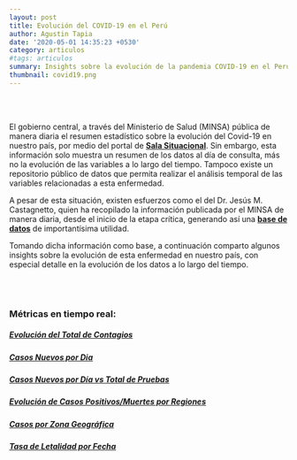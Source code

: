 ```yaml
---
layout: post
title: Evolución del COVID-19 en el Perú
author: Agustin Tapia
date: '2020-05-01 14:35:23 +0530'
category: articulos
#tags: articulos
summary: Insights sobre la evolución de la pandemia COVID-19 en el Peru
thumbnail: covid19.png
---
```


<br/><br/>

El gobierno central, a través del Ministerio de Salud (MINSA) pública de manera diaria el resumen estadístico sobre la evolución del Covid-19 en nuestro país, por medio del portal de [**Sala Situacional**](https://covid19.minsa.gob.pe/sala_situacional.asp). Sin embargo, esta información solo muestra un resumen de los datos al día de consulta, más no la evolución de las variables a lo largo del tiempo. Tampoco existe un repositorio público de datos que permita realizar el análisis temporal de las variables relacionadas a esta enfermedad.

A pesar de esta situación, existen esfuerzos como el del Dr. Jesús M. Castagnetto, quien ha recopilado la información publicada por el MINSA de manera diaria, desde el inicio de la etapa crítica, generando así una [**base de datos**](https://github.com/jmcastagnetto/covid-19-peru-data) de importantísima utilidad.

Tomando dicha información como base, a continuación comparto algunos insights sobre la evolución de esta enfermedad en nuestro país, con especial detalle en la evolución de los datos a lo largo del tiempo.

<br/><br/>

### **Métricas en tiempo real:**


##### [Evolución del Total de Contagios](/assets/img/posts/Covid19Peru/distribucion-total-contagios.html)

##### [Casos Nuevos por Dia](/assets/img/posts/Covid19Peru/casos-por-dia.html)

##### [Casos Nuevos por Día vs Total de Pruebas](/assets/img/posts/Covid19Peru/casos-nuevos-vs-total.html)

##### [Evolución de Casos Positivos/Muertes por Regiones](/assets/img/posts/Covid19Peru/evolucion-de-casos.html)

##### [Casos por Zona Geográfica](/assets/img/posts/Covid19Peru/casos-zona-geografica.html)

##### [Tasa de Letalidad por Fecha](/assets/img/posts/Covid19Peru/tasa-letalidad.html)
